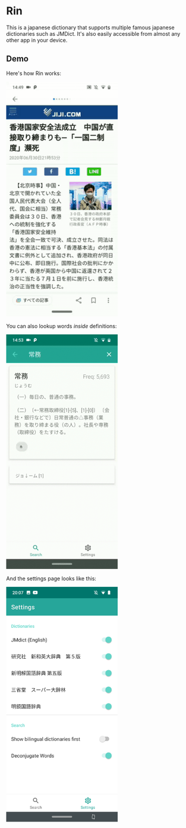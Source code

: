 # Rin

This is a japanese dictionary that supports multiple famous japanese dictionaries such as JMDict. It's also easily accessible from almost any other app in your device.

## Demo

Here's how Rin works:

<img src="screenshots/demo.gif" width="300">

You can also lookup words _inside_ definitions:

<img src="screenshots/demo2.gif" width="300">

And the settings page looks like this:

<img src="screeshots/../screenshots/settings.png" width="300">